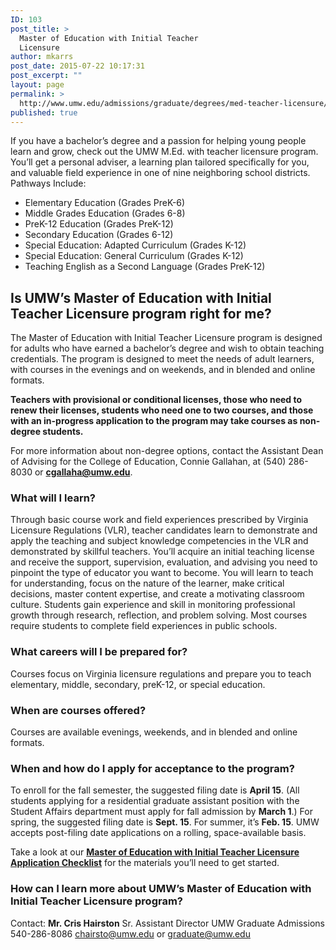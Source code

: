 ```yaml
---
ID: 103
post_title: >
  Master of Education with Initial Teacher
  Licensure
author: mkarrs
post_date: 2015-07-22 10:17:31
post_excerpt: ""
layout: page
permalink: >
  http://www.umw.edu/admissions/graduate/degrees/med-teacher-licensure/
published: true
---
```

If you have a bachelor’s degree and a passion for helping young people learn and grow, check out the UMW M.Ed. with teacher licensure program. You’ll get a personal adviser, a learning plan tailored specifically for you, and valuable field experience in one of nine neighboring school districts.
Pathways Include:
<ul>
	<li>Elementary Education (Grades PreK-6)</li>
	<li>Middle Grades Education (Grades 6-8)</li>
	<li>PreK-12 Education (Grades PreK-12)</li>
	<li>Secondary Education (Grades 6-12)</li>
	<li>Special Education: Adapted Curriculum (Grades K-12)</li>
	<li>Special Education: General Curriculum (Grades K-12)</li>
	<li>Teaching English as a Second Language (Grades PreK-12)</li>
</ul>
<h2>Is UMW’s Master of Education with Initial Teacher Licensure program right for me?</h2>
The Master of Education with Initial Teacher Licensure program is designed for adults who have earned a bachelor’s degree and wish to obtain teaching credentials. The program is designed to meet the needs of adult learners, with courses in the evenings and on weekends, and in blended and online formats.

<strong>Teachers with provisional or conditional licenses, those who need to renew their licenses, students who need one to two courses, and those with an in-progress application to the program may take courses as non-degree students.</strong>

For more information about non-degree options, contact the Assistant Dean of Advising for the College of Education, Connie Gallahan, at (540) 286-8030 or <a href="mailto:cgallaha@umw.edu"><strong>cgallaha@umw.edu</strong></a>.<strong>
</strong>
<h3>What will I learn?</h3>
Through basic course work and field experiences prescribed by Virginia Licensure Regulations (VLR), teacher candidates learn to demonstrate and apply the teaching and subject knowledge competencies in the VLR and demonstrated by skillful teachers. You’ll acquire an initial teaching license and receive the support, supervision, evaluation, and advising you need to pinpoint the type of educator you want to become. You will learn to teach for understanding, focus on the nature of the learner, make critical decisions, master content expertise, and create a motivating classroom culture. Students gain experience and skill in monitoring professional growth through research, reflection, and problem solving. Most courses require students to complete field experiences in public schools.<strong>
</strong>
<h3>What careers will I be prepared for?</h3>
Courses focus on Virginia licensure regulations and prepare you to teach elementary, middle, secondary, preK-12, or special education.<strong>
</strong>
<h3>When are courses offered?</h3>
Courses are available evenings, weekends, and in blended and online formats.<strong>
</strong>
<h3>When and how do I apply for acceptance to the program?</h3>
To enroll for the fall semester, the suggested filing date is <strong>April 15</strong>. (All students applying for a residential graduate assistant position with the Student Affairs department must apply for fall admission by <strong>March 1</strong>.) For spring, the suggested filing date is <strong>Sept. 15</strong>. For summer, it’s <strong>Feb. 15</strong>. UMW accepts post-filing date applications on a rolling, space-available basis.

Take a look at our <a href="http://www.umw.edu/admissions/graduate/degrees/med-teacher-licensure/med-licensure-checklist/"><strong>Master of Education with Initial Teacher Licensure Application Checklist</strong></a> for the materials you’ll need to get started.
<strong>
</strong>
<h3>How can I learn more about UMW’s Master of Education with Initial Teacher Licensure program?</h3>
Contact:
<strong>Mr. Cris Hairston</strong>
Sr. Assistant Director
UMW Graduate Admissions
540-286-8086
<a href="mailto:chairsto@umw.edu">chairsto@umw.edu</a> or <a href="mailto:graduate@umw.edu">graduate@umw.edu</a>